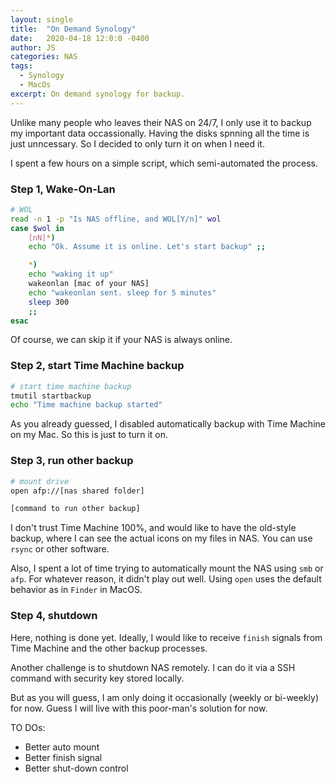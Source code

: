 ```yaml
---
layout: single
title:  "On Demand Synology"
date:   2020-04-18 12:0:0 -0400
author: JS
categories: NAS
tags:
  - Synology 
  - MacOs
excerpt: On demand synology for backup.
---
```


Unlike many people who leaves their NAS on 24/7, I only use it to backup my important data occassionally. Having the disks spnning all the time is just unncessary. So I decided to only turn it on when I need it.

I spent a few hours on a simple script, which semi-automated the process.


### Step 1, Wake-On-Lan
```bash
# WOL
read -n 1 -p "Is NAS offline, and WOL[Y/n]" wol
case $wol in
    [nN]*)
    echo "Ok. Assume it is online. Let's start backup" ;;

    *)
    echo "waking it up"
    wakeonlan [mac of your NAS]
    echo "wakeonlan sent. sleep for 5 minutes"
    sleep 300
    ;;
esac
```
Of course, we can skip it if your NAS is always online.

### Step 2, start Time Machine backup
```bash
# start time machine backup
tmutil startbackup
echo "Time machine backup started"
```
As you already guessed, I disabled automatically backup with Time Machine on my Mac. So this is just to turn it on.

### Step 3, run other backup
```bash
# mount drive
open afp://[nas shared folder]

[command to run other backup]
```
I don't trust Time Machine 100%, and would like to have the old-style backup, where I can see the actual icons on my files in NAS. You can use ``rsync`` or other software. 

Also, I spent a lot of time trying to automatically mount the NAS using ``smb`` or ``afp``. For whatever reason, it didn't play out well. Using ``open`` uses the default behavior as in ``Finder`` in MacOS. 

### Step 4, shutdown
Here, nothing is done yet. Ideally, I would like to receive ``finish`` signals from Time Machine and the other backup processes. 

Another challenge is  to shutdown  NAS remotely. I can do it via a SSH command with security key stored locally. 

But as you will guess, I am only doing it occasionally (weekly or  bi-weekly) for now. Guess I will live with this poor-man's solution for now.

TO DOs:
* Better auto mount
* Better finish signal
* Better shut-down control
